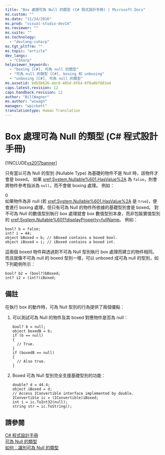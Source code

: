 ```yaml
---
title: "Box 處理可為 Null 的類型 (C# 程式設計手冊) | Microsoft Docs"
ms.custom: ""
ms.date: "11/24/2016"
ms.prod: "visual-studio-dev14"
ms.reviewer: ""
ms.suite: ""
ms.technology: 
  - "devlang-csharp"
ms.tgt_pltfrm: ""
ms.topic: "article"
dev_langs: 
  - "CSharp"
helpviewer_keywords: 
  - "boxing [C#], 可為 null 的類型"
  - "可為 null 的類型 [C#], boxing 和 unboxing"
  - "unboxing [C#], 可為 null 的類型"
ms.assetid: bdb5b626-abc0-405d-8f64-0f0a0bf883a4
caps.latest.revision: 12
caps.handback.revision: 12
author: "BillWagner"
ms.author: "wiwagn"
manager: "wpickett"
translationtype: Human Translation
---
```

# Box 處理可為 Null 的類型 (C# 程式設計手冊)
[!INCLUDE[vs2017banner](../../../csharp/includes/vs2017banner.md)]

只有當以可為 Null 的型別 \(Nullable Type\) 為基礎的物件不是 Null 時，該物件才會是 boxed。  如果 <xref:System.Nullable%601.HasValue%2A> 為 `false`，則會將物件參考指派為 `null`，而不會做 boxing 處理。  例如：  
  
<CodeContentPlaceHolder>0</CodeContentPlaceHolder>  
 如果物件為非 null \(若 <xref:System.Nullable%601.HasValue%2A> 是 `true`\)，便會進行 boxing 處理，但只有可為 Null 的物件所依據的基礎型別會是 boxed。  對不可為 Null 的數值型別執行 box 處理就會 box 數值型別本身，而非包裝實值型別的 <xref:System.Nullable%601?displayProperty=fullName>。  例如：  
  
```  
bool? b = false;  
int? i = 44;  
object bBoxed = b; // bBoxed contains a boxed bool.  
object iBoxed = i; // iBoxed contains a boxed int.  
```  
  
 這兩個 boxed 物件與透過對不可為 Null 型別執行 box 處理而建立的物件相同。  而且就像不可為 null 的 boxed 型別一樣，可以 unboxed 成可為 null 的型別，如下列範例所示：  
  
```  
bool? b2 = (bool?)bBoxed;  
int? i2 = (int?)iBoxed;  
```  
  
## 備註  
 在執行 box 的動作時，可為 Null 型別的行為提供了兩個優點：  
  
1.  可以測試可為 Null 的物件及其 boxed 對應物件是否為 null：  
  
    ```  
    bool? b = null;  
    object boxedB = b;  
    if (b == null)  
    {  
      // True.  
    }  
    if (boxedB == null)  
    {  
      // Also true.  
    }  
    ```  
  
2.  Boxed 可為 Null 型別完全支援基礎型別的功能：  
  
    ```  
    double? d = 44.4;  
    object iBoxed = d;  
    // Access IConvertible interface implemented by double.  
    IConvertible ic = (IConvertible)iBoxed;  
    int i = ic.ToInt32(null);  
    string str = ic.ToString();  
    ```  
  
## 請參閱  
 [C\# 程式設計手冊](../../../csharp/programming-guide/index.md)   
 [可為 Null 的類型](../../../csharp/programming-guide/nullable-types/index.md)   
 [如何：識別可為 Null 的類型](../../../csharp/programming-guide/nullable-types/how-to-identify-a-nullable-type.md)